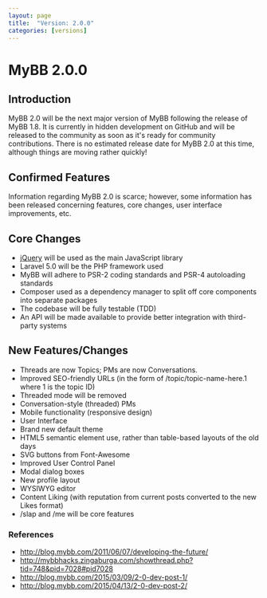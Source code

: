 ```yaml
---
layout: page
title:  "Version: 2.0.0"
categories: [versions]
---
```

# MyBB 2.0.0

## Introduction

MyBB 2.0 will be the next major version of MyBB following the release of MyBB 1.8. It is currently in hidden development on GitHub and will be released to the community as soon as it's ready for community contributions. There is no estimated release date for MyBB 2.0 at this time, although things are moving rather quickly!

## Confirmed Features

Information regarding MyBB 2.0 is scarce; however, some information has been released concerning features, core changes, user interface improvements, etc.

## Core Changes

* [jQuery](http://jquery.com/) will be used as the main JavaScript library
* Laravel 5.0 will be the PHP framework used
* MyBB will adhere to PSR-2 coding standards and PSR-4 autoloading standards
* Composer used as a dependency manager to split off core components into separate packages
* The codebase will be fully testable (TDD)
* An API will be made available to provide better integration with third-party systems

## New Features/Changes
* Threads are now Topics; PMs are now Conversations.
* Improved SEO-friendly URLs (in the form of /topic/topic-name-here.1 where 1 is the topic ID)
* Threaded mode will be removed
* Conversation-style (threaded) PMs
* Mobile functionality (responsive design)
* User Interface
* Brand new default theme
* HTML5 semantic element use, rather than table-based layouts of the old days
* SVG buttons from Font-Awesome
* Improved User Control Panel
* Modal dialog boxes
* New profile layout
* WYSIWYG editor
* Content Liking (with reputation from current posts converted to the new Likes format)
* /slap and /me will be core features

### References

* http://blog.mybb.com/2011/06/07/developing-the-future/
* http://mybbhacks.zingaburga.com/showthread.php?tid=748&pid=7028#pid7028
* http://blog.mybb.com/2015/03/09/2-0-dev-post-1/
* http://blog.mybb.com/2015/04/13/2-0-dev-post-2/
